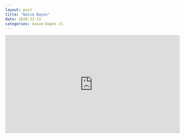 ```yaml
---
layout: post
title: "Naïve Bayes"
date: 2020-12-13
categories: naive-bayes nl
---
```


<div class="video-container">
    <iframe src="http://www.youtube.com/embed/4aQwT3n2c1Q" height="315" width="560" allowfullscreen="" frameborder="0">
    </iframe>
</div>
